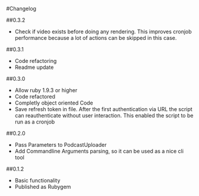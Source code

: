 #Changelog

##0.3.2
* Check if video exists before doing any rendering. This improves cronjob performance because a lot of actions can be skipped in this case.

##0.3.1
* Code refactoring
* Readme update

##0.3.0
* Allow ruby 1.9.3 or higher
* Code refactored
* Completly object oriented Code
* Save refresh token in file. After the first authentication via URL the script can reauthenticate without user interaction. This enabled the script to be run as a cronjob

##0.2.0
* Pass Parameters to PodcastUploader
* Add Commandline Arguments parsing, so it can be used as a nice cli tool

##0.1.2
* Basic functionality
* Published as Rubygem